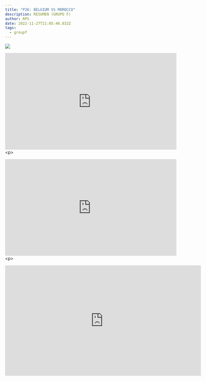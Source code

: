 ```yaml
---
title: "P26: BELGIUM VS MOROCCO"
description: RESUMEN (GRUPO F)
author: RPS
date: 2022-11-27T21:05:46.832Z
tags:
  - groupf
---
```

![](/static/img/22-11-27_10-08-48-538.jpg)

<iframe width="560" height="315" src="https://www.youtube-nocookie.com/embed/RfgpnKwg0lg" title="YouTube video player" frameborder="0" allow="accelerometer; autoplay; clipboard-write; encrypted-media; gyroscope; picture-in-picture" allowfullscreen></iframe>
<﻿p></p>
<iframe width="560" height="315" src="https://www.youtube-nocookie.com/embed/vX6F9FAp6n4" title="YouTube video player" frameborder="0" allow="accelerometer; autoplay; clipboard-write; encrypted-media; gyroscope; picture-in-picture" allowfullscreen></iframe>
<﻿p></p>
<iframe width="640" height="360" frameborder="0" src="https://mega.nz/embed/HVoGBaBA#pQ_4FZRsZ9U-D8b7Xk6VBVWKuliJGE1s1D2DNNeMId0" allowfullscreen ></iframe>
